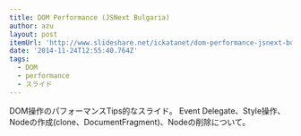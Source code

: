 ```yaml
---
title: DOM Performance (JSNext Bulgaria)
author: azu
layout: post
itemUrl: 'http://www.slideshare.net/ickatanet/dom-performance-jsnext-bulgaria'
date: '2014-11-24T12:55:40.764Z'
tags:
  - DOM
  - performance
  - スライド
---
```

DOM操作のパフォーマンスTips的なスライド。
Event Delegate、Style操作、Nodeの作成(clone、DocumentFragment)、Nodeの削除について。
